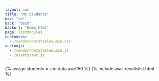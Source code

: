 ```yaml
---
layout: awc
title: "My Students"
nav: "no"
back: "Back"
backurl: "home.html"
page: listModules
customcss:
  - /vendor/datatables.min.css
customjs:
  - /vendor/datatables.min.js
  - /assets/awc.js
---
```


{% assign students = site.data.awc150 %}
{% include awc-resultslist.html %}
